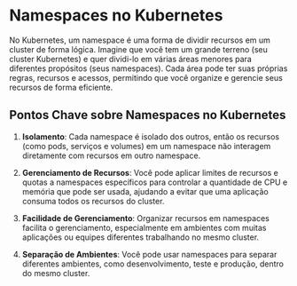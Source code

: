 # Namespaces no Kubernetes

No Kubernetes, um namespace é uma forma de dividir recursos em um cluster de forma lógica. Imagine que você tem um grande terreno (seu cluster Kubernetes) e quer dividi-lo em várias áreas menores para diferentes propósitos (seus namespaces). Cada área pode ter suas próprias regras, recursos e acessos, permitindo que você organize e gerencie seus recursos de forma eficiente.

## Pontos Chave sobre Namespaces no Kubernetes

1. **Isolamento**: Cada namespace é isolado dos outros, então os recursos (como pods, serviços e volumes) em um namespace não interagem diretamente com recursos em outro namespace.

2. **Gerenciamento de Recursos**: Você pode aplicar limites de recursos e quotas a namespaces específicos para controlar a quantidade de CPU e memória que pode ser usada, ajudando a evitar que uma aplicação consuma todos os recursos do cluster.

3. **Facilidade de Gerenciamento**: Organizar recursos em namespaces facilita o gerenciamento, especialmente em ambientes com muitas aplicações ou equipes diferentes trabalhando no mesmo cluster.

4. **Separação de Ambientes**: Você pode usar namespaces para separar diferentes ambientes, como desenvolvimento, teste e produção, dentro do mesmo cluster.
